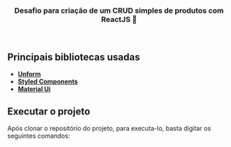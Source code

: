 
<h3 align="center">
  Desafio para criação de um CRUD simples de produtos com ReactJS 🚀
</h3>

<br>



## Principais bibliotecas usadas

- **[Unform](https://unform.dev/guides/basic-form)**
- **[Styled Components](https://styled-components.com/)**
- **[Material Ui](https://material-ui.com/pt/)**

## Executar o projeto
Após clonar o repositório do projeto, para executa-lo, basta digitar os seguintes comandos:

